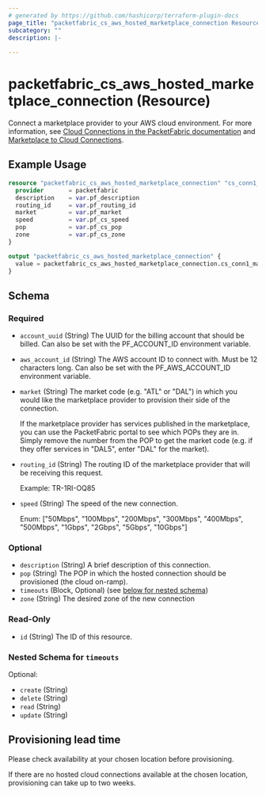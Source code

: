 ```yaml
---
# generated by https://github.com/hashicorp/terraform-plugin-docs
page_title: "packetfabric_cs_aws_hosted_marketplace_connection Resource - terraform-provider-packetfabric"
subcategory: ""
description: |-
  
---
```


# packetfabric_cs_aws_hosted_marketplace_connection (Resource)

Connect a marketplace provider to your AWS cloud environment. For more information, see [Cloud Connections in the PacketFabric documentation](https://docs.packetfabric.com/cloud/) and [Marketplace to Cloud Connections](https://docs.packetfabric.com/eco/marketplace_cloud/).

## Example Usage

```terraform
resource "packetfabric_cs_aws_hosted_marketplace_connection" "cs_conn1_marketplace_aws" {
  provider       = packetfabric
  description    = var.pf_description
  routing_id     = var.pf_routing_id
  market         = var.pf_market
  speed          = var.pf_cs_speed
  pop            = var.pf_cs_pop
  zone           = var.pf_cs_zone
}

output "packetfabric_cs_aws_hosted_marketplace_connection" {
  value = packetfabric_cs_aws_hosted_marketplace_connection.cs_conn1_marketplace_aws
}
```

<!-- schema generated by tfplugindocs -->
## Schema

### Required

- `account_uuid` (String) The UUID for the billing account that should be billed. Can also be set with the PF_ACCOUNT_ID environment variable.
- `aws_account_id` (String) The AWS account ID to connect with. Must be 12 characters long.
Can also be set with the PF_AWS_ACCOUNT_ID environment variable.
- `market` (String) The market code (e.g. "ATL" or "DAL") in which you would like the marketplace provider to provision their side of the connection.

	If the marketplace provider has services published in the marketplace, you can use the PacketFabric portal to see which POPs they are in. Simply remove the number from the POP to get the market code (e.g. if they offer services in "DAL5", enter "DAL" for the market).
- `routing_id` (String) The routing ID of the marketplace provider that will be receiving this request.

	Example: TR-1RI-OQ85
- `speed` (String) The speed of the new connection.

	Enum: ["50Mbps", "100Mbps", "200Mbps", "300Mbps", "400Mbps", "500Mbps", "1Gbps", "2Gbps", "5Gbps", "10Gbps"]

### Optional

- `description` (String) A brief description of this connection.
- `pop` (String) The POP in which the hosted connection should be provisioned (the cloud on-ramp).
- `timeouts` (Block, Optional) (see [below for nested schema](#nestedblock--timeouts))
- `zone` (String) The desired zone of the new connection

### Read-Only

- `id` (String) The ID of this resource.

<a id="nestedblock--timeouts"></a>
### Nested Schema for `timeouts`

Optional:

- `create` (String)
- `delete` (String)
- `read` (String)
- `update` (String)




## Provisioning lead time

Please check availability at your chosen location before provisioning. 

If there are no hosted cloud connections available at the chosen location, provisioning can take up to two weeks.
